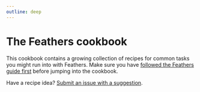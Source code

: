 ```yaml
---
outline: deep
---
```


# The Feathers cookbook

This cookbook contains a growing collection of recipes for common tasks you might run into with Feathers. Make sure you have [followed the Feathers guide first](../guides/) before jumping into the cookbook.

Have a recipe idea? [Submit an issue with a suggestion](https://github.com/feathersjs/docs/issues/new?title=Cookbook%20Suggestion:).
